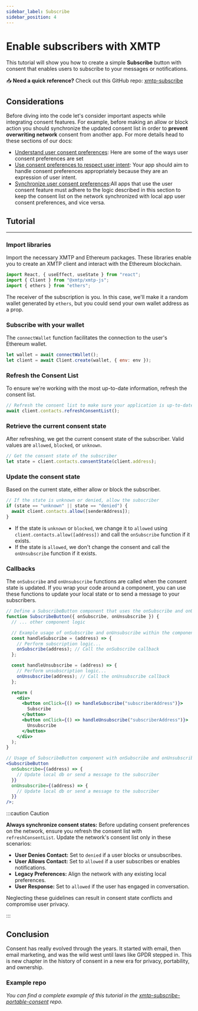 ```yaml
---
sidebar_label: Subscribe
sidebar_position: 4
---
```


# Enable subscribers with XMTP

This tutorial will show you how to create a simple **Subscribe** button with consent that enables users to subscribe to your messages or notifications.

<div class=" rabbit  p-5 ">

📥 <b>Need a quick reference?</b> Check out this GitHub repo: <a href="https://github.com/fabriguespe/xmtp-subscribe-portable-consent">xmtp-subscribe</a>

</div>

## Considerations

Before diving into the code let's consider important aspects while integrating consent features. For example, before making an allow or block action you should synchronize the updated consent list in order to **prevent overwriting network** consent from another app. For more details head to these sections of our docs:

- [Understand user consent preferences](https://xmtp.org/docs/build/user-consent#understand-user-consent-preferences): Here are some of the ways user consent preferences are set
- [Use consent preferences to respect user intent](https://xmtp.org/docs/build/user-consent#use-consent-preferences-to-respect-user-intent): Your app should aim to handle consent preferences appropriately because they are an expression of user intent.
- [Synchronize user consent preferences](https://xmtp.org/docs/build/user-consent#synchronize-user-consent-preferences):All apps that use the user consent feature must adhere to the logic described in this section to keep the consent list on the network synchronized with local app user consent preferences, and vice versa.

## Tutorial

---

### Import libraries

Import the necessary XMTP and Ethereum packages. These libraries enable you to create an XMTP client and interact with the Ethereum blockchain.

```jsx
import React, { useEffect, useState } from "react";
import { Client } from "@xmtp/xmtp-js";
import { ethers } from "ethers";
```

The receiver of the subscription is you. In this case, we'll make it a random wallet generated by `ethers`, but you could send your own wallet address as a prop.

### Subscribe with your wallet

The `connectWallet` function facilitates the connection to the user's Ethereum wallet.

```jsx
let wallet = await connectWallet();
let client = await Client.create(wallet, { env: env });
```

### Refresh the Consent List

To ensure we're working with the most up-to-date information, refresh the consent list.

```jsx
// Refresh the consent list to make sure your application is up-to-date with the
await client.contacts.refreshConsentList();
```

### Retrieve the current consent state

After refreshing, we get the current consent state of the subscriber. Valid values are `allowed`, `blocked`, or `unknown`.

```jsx
// Get the consent state of the subscriber
let state = client.contacts.consentState(client.address);
```

### Update the consent state

Based on the current state, either allow or block the subscriber.

```jsx
// If the state is unknown or denied, allow the subscriber
if (state == "unknown" || state == "denied") {
  await client.contacts.allow([senderAddress]);
}
```

- If the state is `unknown` or `blocked`, we change it to `allowed` using `client.contacts.allow([address])` and call the `onSubscribe` function if it exists.
- If the state is `allowed`, we don't change the consent and call the `onUnsubscribe` function if it exists.

### Callbacks

The `onSubscribe` and `onUnsubscribe` functions are called when the consent state is updated. If you wrap your code around a component, you can use these functions to update your local state or to send a message to your subscribers.

```jsx
// Define a SubscribeButton component that uses the onSubscribe and onUnsubscribe callbacks
function SubscribeButton({ onSubscribe, onUnsubscribe }) {
  // ... other component logic

  // Example usage of onSubscribe and onUnsubscribe within the component
  const handleSubscribe = (address) => {
    // Perform subscription logic...
    onSubscribe(address); // Call the onSubscribe callback
  };

  const handleUnsubscribe = (address) => {
    // Perform unsubscription logic...
    onUnsubscribe(address); // Call the onUnsubscribe callback
  };

  return (
    <div>
      <button onClick={() => handleSubscribe("subscriberAddress")}>
        Subscribe
      </button>
      <button onClick={() => handleUnsubscribe("subscriberAddress")}>
        Unsubscribe
      </button>
    </div>
  );
}

// Usage of SubscribeButton component with onSubscribe and onUnsubscribe callbacks
<SubscribeButton
  onSubscribe={(address) => {
    // Update local db or send a message to the subscriber
  }}
  onUnsubscribe={(address) => {
    // Update local db or send a message to the subscriber
  }}
/>;
```

:::caution Caution

**Always synchronize consent states:** Before updating consent preferences on the network, ensure you refresh the consent list with `refreshConsentList`. Update the network's consent list only in these scenarios:

- **User Denies Contact:** Set to `denied` if a user blocks or unsubscribes.
- **User Allows Contact:** Set to `allowed` if a user subscribes or enables notifications.
- **Legacy Preferences:** Align the network with any existing local preferences.
- **User Response:** Set to `allowed` if the user has engaged in conversation.

Neglecting these guidelines can result in consent state conflicts and compromise user privacy.

:::

## Conclusion

Consent has really evolved through the years. It started with email, then email marketing, and was the wild west until laws like GPDR stepped in. This is new chapter in the history of consent in a new era for privacy, portability, and ownership.

### Example repo

_You can find a complete example of this tutorial in the [xmtp-subscribe-portable-consent](https://github.com/fabriguespe/xmtp-subscribe-portable-consent) repo._
